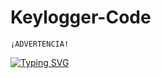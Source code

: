 # Keylogger-Code

``` 
¡ADVERTENCIA!
```

[![Typing SVG](https://readme-typing-svg.herokuapp.com/?size=16&duration=3000&color=F70000&background=BDBDBD00&vCenter=true&multiline=true&height=100&lines=Este+material+esta+hecho+con+fines+educativos%2C;el+autor+no+se+hace+responsable+por+el+mal;uso+que+se+le+pueda+dar+a+esta+informaci%C3%B3n.+)](https://git.io/typing-svg)

